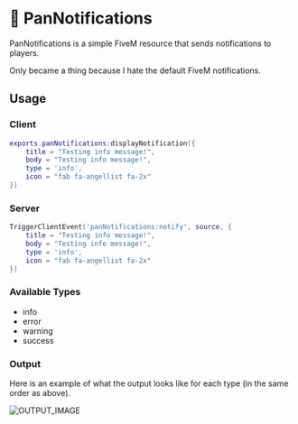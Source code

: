 # 💬 PanNotifications

PanNotifications is a simple FiveM resource that sends notifications to players.

Only became a thing because I hate the default FiveM notifications.

## Usage

### Client

```lua
exports.panNotifications:displayNotification({
    title = "Testing info message!",
    body = "Testing info message!",
    type = 'info',
    icon = "fab fa-angellist fa-2x"
})
```

### Server

```lua
TriggerClientEvent('panNotifications:notify', source, {
    title = "Testing info message!",
    body = "Testing info message!",
    type = 'info',
    icon = "fab fa-angellist fa-2x"
})
```

### Available Types
- info
- error
- warning
- success

### Output

Here is an example of what the output looks like for each type (in the same order as above).

![OUTPUT_IMAGE](https://cdn.discordapp.com/attachments/902317431047979069/1169810797103419453/Screenshot_2023-11-03_012827.png?ex=6556c234&is=65444d34&hm=cc76f32d2e6a26572cd353cbbb3e13ca604086b5d08da107d485a4c743b6f139&)
